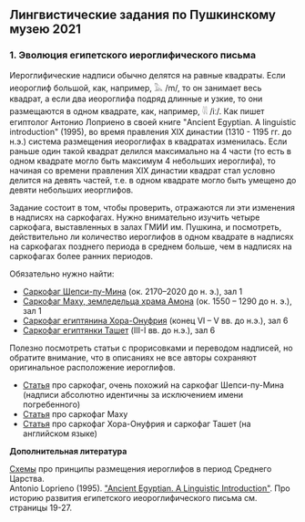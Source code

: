 ## Лингвистические задания по Пушкинскому музею 2021

### 1. Эволюция египетского иероглифического письма

Иероглифические надписи обычно делятся на равные квадраты. Если иеороглиф большой, как, например, 𓅓 /m/, то он занимает весь квадрат, а если два иеороглифа подряд длинные и узкие, то они размещаются в одном квадрате, как, например, 𓇌 /iː/. Как пишет египтолог Антонио Лоприено в своей книге "Ancient Egyptian. A linguistic introduction" (1995), во время правления XIX династии (1310 - 1195 гг. до н.э.) система размещения иеороглифах в квадратах изменилась. Если раньше один такой квадрат делился максимально на 4 части (то есть в одном квадрате могло быть максимум 4 небольших иероглифа), то начиная со времени правления XIX династии квадрат стал условно делится на девять частей, т.е. в одном квадрате могло быть умещено до девяти небольших иеорглифов. 

Задание состоит в том, чтобы проверить, отражаются ли эти изменения в надписях на саркофагах. Нужно внимательно изучить четыре саркофага, выставленных в залах ГМИИ им. Пушкина, и посмотреть, действительно ли количество иероглифов в одном квадрате в надписях на саркофагах позднего периода в среднем больше, чем в надписях на саркофагах более ранних периодов.

Обязательно нужно найти:

* [Саркофаг Шепси-пу-Мина](https://pushkinmuseum.art/data/fonds/ancient_east/1_1_a/1_1_a_5304__5305__5307__5336__5337/index.php?lang=ru) (ок. 2170–2020 до н. э.), зал 1
* [Саркофаг Маху, земледельца храма Амона](https://pushkinmuseum.art/data/fonds/ancient_east/1_1_a/1_1_a_5249/index.php?lang=ru) (ок. 1550 – 1290 до н. э.), зал 1
* [Саркофаг египтянина Хора-Онуфрия](https://pushkinmuseum.art/data/fonds/ancient_east/1_1_a/1_1_a_5250/index.php?lang=ru) (конец VI – V вв. до н.э.), зал 6
* [Саркофаг египтянки Ташет](https://pushkinmuseum.art/data/fonds/ancient_east/1_1_a/1_1_a_5302/index.php?lang=ru) (III-I вв. до н.э.), зал 6

Полезно посмотреть статьи с прорисовками и переводом надписей, но обратите внимание, что в описаниях не все авторы сохраняют оригинальное расположение иероглифов.

* [Статья](https://disk.yandex.ru/i/vvdZbAMmeQdxAw) про саркофаг, очень похожий на саркофаг Шепси-пу-Мина (надписи абсолютно идентичны за исключением имени погребенного)
* [Статья](https://yadi.sk/i/Rmjt2DdYa-ZQ9A) про саркофаг Маху
* [Статья](https://yadi.sk/i/7jSyS4BNxVgzcA) про саркофаг Хора-Онуфрия и саркофаг Ташет (на английском языке)

__Дополнительная литература__

[Схемы](https://disk.yandex.ru/i/3NzYKDKaGUD14A) про принципы размещения иероглифов в период Среднего Царства.  
Antonio Loprieno (1995). ["Ancient Egyptian. A Linguistic Introduction"](https://disk.yandex.ru/i/4xw1jRA3BJrHVw). Про историю развития египетского иеороглифического письма см. страницы 19-27.

